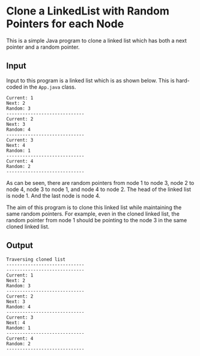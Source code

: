 # Clone a LinkedList with Random Pointers for each Node
This is a simple Java program to clone a linked list which has both a next
pointer and a random pointer. 

## Input

Input to this program is a linked list which is as shown below. This is 
hard-coded in the `App.java` class.

```shell script
Current: 1
Next: 2
Random: 3
-----------------------------
Current: 2
Next: 3
Random: 4
-----------------------------
Current: 3
Next: 4
Random: 1
-----------------------------
Current: 4
Random: 2
-----------------------------
```

As can be seen, there are random pointers from node 1 to node 3, node 2 to node 4,
node 3 to node 1, and node 4 to node 2. The head of the linked list is node 1. 
And the last node is node 4. 

The aim of this program is to clone this linked list while maintaining the same
random pointers. For example, even in the cloned linked list, the random pointer
from node 1 should be pointing to the node 3 in the same cloned linked list.

## Output

```shell script
Traversing cloned list
-----------------------------
-----------------------------
Current: 1
Next: 2
Random: 3
-----------------------------
Current: 2
Next: 3
Random: 4
-----------------------------
Current: 3
Next: 4
Random: 1
-----------------------------
Current: 4
Random: 2
-----------------------------
``` 